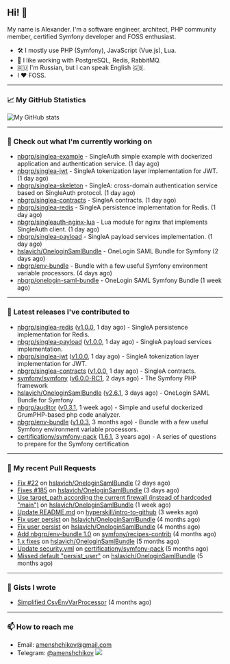 ## Hi! 👋

My name is Alexander. I'm a software engineer, architect, PHP community member, certified Symfony developer and FOSS enthusiast.

* 🛠 I mostly use PHP (Symfony), JavaScript (Vue.js), Lua.
* 🧰 I like working with PostgreSQL, Redis, RabbitMQ.
* 🇷🇺 I'm Russian, but I can speak English 🇬🇧.
* I ♥ FOSS.

---

### 📈 My GitHub Statistics

![My GitHub stats](https://github-readme-stats.vercel.app/api?username=a-menshchikov&theme=calm&hide_title=true&show_icons=true)

[comment]: &lt;> (![Top Langs]&#40;https://github-readme-stats.vercel.app/api/top-langs/?username=a-menshchikov&theme=calm&hide_title=true&layout=compact&count_private=true&include_all_commits=true&langs_count=6&#41;)

---

### 👷 Check out what I'm currently working on

- [nbgrp/singlea-example](https://github.com/nbgrp/singlea-example) - SingleAuth simple example with dockerized application and authentication service. (1 day ago)
- [nbgrp/singlea-jwt](https://github.com/nbgrp/singlea-jwt) - SingleA tokenization layer implementation for JWT. (1 day ago)
- [nbgrp/singlea-skeleton](https://github.com/nbgrp/singlea-skeleton) - SingleA: cross-domain authentication service based on SingleAuth protocol. (1 day ago)
- [nbgrp/singlea-contracts](https://github.com/nbgrp/singlea-contracts) - SingleA contracts. (1 day ago)
- [nbgrp/singlea-redis](https://github.com/nbgrp/singlea-redis) - SingleA persistence implementation for Redis. (1 day ago)
- [nbgrp/singleauth-nginx-lua](https://github.com/nbgrp/singleauth-nginx-lua) - Lua module for nginx that implements SingleAuth client. (1 day ago)
- [nbgrp/singlea-payload](https://github.com/nbgrp/singlea-payload) - SingleA payload services implementation. (1 day ago)
- [hslavich/OneloginSamlBundle](https://github.com/hslavich/OneloginSamlBundle) - OneLogin SAML Bundle for Symfony (2 days ago)
- [nbgrp/env-bundle](https://github.com/nbgrp/env-bundle) - Bundle with a few useful Symfony environment variable processors. (4 days ago)
- [nbgrp/onelogin-saml-bundle](https://github.com/nbgrp/onelogin-saml-bundle) - OneLogin SAML Symfony Bundle (1 week ago)

---

### 🔭 Latest releases I've contributed to

- [nbgrp/singlea-redis](https://github.com/nbgrp/singlea-redis) ([v1.0.0](https://github.com/nbgrp/singlea-redis/releases/tag/v1.0.0), 1 day ago) - SingleA persistence implementation for Redis.
- [nbgrp/singlea-payload](https://github.com/nbgrp/singlea-payload) ([v1.0.0](https://github.com/nbgrp/singlea-payload/releases/tag/v1.0.0), 1 day ago) - SingleA payload services implementation.
- [nbgrp/singlea-jwt](https://github.com/nbgrp/singlea-jwt) ([v1.0.0](https://github.com/nbgrp/singlea-jwt/releases/tag/v1.0.0), 1 day ago) - SingleA tokenization layer implementation for JWT.
- [nbgrp/singlea-contracts](https://github.com/nbgrp/singlea-contracts) ([v1.0.0](https://github.com/nbgrp/singlea-contracts/releases/tag/v1.0.0), 1 day ago) - SingleA contracts.
- [symfony/symfony](https://github.com/symfony/symfony) ([v6.0.0-RC1](https://github.com/symfony/symfony/releases/tag/v6.0.0-RC1), 2 days ago) - The Symfony PHP framework
- [hslavich/OneloginSamlBundle](https://github.com/hslavich/OneloginSamlBundle) ([v2.6.1](https://github.com/hslavich/OneloginSamlBundle/releases/tag/v2.6.1), 3 days ago) - OneLogin SAML Bundle for Symfony
- [nbgrp/auditor](https://github.com/nbgrp/auditor) ([v0.3.1](https://github.com/nbgrp/auditor/releases/tag/v0.3.1), 1 week ago) - Simple and useful dockerized GrumPHP-based php code analyzer.
- [nbgrp/env-bundle](https://github.com/nbgrp/env-bundle) ([v1.0.3](https://github.com/nbgrp/env-bundle/releases/tag/v1.0.3), 3 months ago) - Bundle with a few useful Symfony environment variable processors.
- [certificationy/symfony-pack](https://github.com/certificationy/symfony-pack) ([1.6.1](https://github.com/certificationy/symfony-pack/releases/tag/1.6.1), 3 years ago) - A series of questions to prepare for the Symfony certification

---

### 🔨 My recent Pull Requests

- [Fix #22](https://github.com/hslavich/OneloginSamlBundle/pull/188) on [hslavich/OneloginSamlBundle](https://github.com/hslavich/OneloginSamlBundle) (2 days ago)
- [Fixes #185](https://github.com/hslavich/OneloginSamlBundle/pull/187) on [hslavich/OneloginSamlBundle](https://github.com/hslavich/OneloginSamlBundle) (3 days ago)
- [Use target_path according the current firewall (instead of hardcoded &#34;main&#34;)](https://github.com/hslavich/OneloginSamlBundle/pull/184) on [hslavich/OneloginSamlBundle](https://github.com/hslavich/OneloginSamlBundle) (1 week ago)
- [Update README.md](https://github.com/hyperskill/intro-to-github/pull/1432) on [hyperskill/intro-to-github](https://github.com/hyperskill/intro-to-github) (3 weeks ago)
- [Fix user persist](https://github.com/hslavich/OneloginSamlBundle/pull/180) on [hslavich/OneloginSamlBundle](https://github.com/hslavich/OneloginSamlBundle) (4 months ago)
- [Fix user persist](https://github.com/hslavich/OneloginSamlBundle/pull/179) on [hslavich/OneloginSamlBundle](https://github.com/hslavich/OneloginSamlBundle) (4 months ago)
- [Add nbgrp/env-bundle 1.0](https://github.com/symfony/recipes-contrib/pull/1177) on [symfony/recipes-contrib](https://github.com/symfony/recipes-contrib) (4 months ago)
- [1.x fixes](https://github.com/hslavich/OneloginSamlBundle/pull/177) on [hslavich/OneloginSamlBundle](https://github.com/hslavich/OneloginSamlBundle) (5 months ago)
- [Update security.yml](https://github.com/certificationy/symfony-pack/pull/91) on [certificationy/symfony-pack](https://github.com/certificationy/symfony-pack) (5 months ago)
- [Missed default &#34;persist_user&#34;](https://github.com/hslavich/OneloginSamlBundle/pull/174) on [hslavich/OneloginSamlBundle](https://github.com/hslavich/OneloginSamlBundle) (5 months ago)

---

### 📓 Gists I wrote

- [Simplified CsvEnvVarProcessor](https://gist.github.com/08650c7b76154eb00c18d093e5087f0b) (4 months ago)

---

### 📫 How to reach me

- Email: [amenshchikov@gmail.com](mailto://amenshchikov@gmail.com)
- Telegram: [@amenshchikov](https://t.me/amenshchikov)
![](https://hit.yhype.me/github/profile?user_id=2580489)
